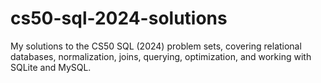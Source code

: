 # cs50-sql-2024-solutions
My solutions to the CS50 SQL (2024) problem sets, covering relational databases, normalization, joins, querying, optimization, and working with SQLite and MySQL.
